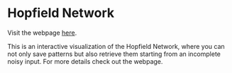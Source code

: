 # Hopfield Network

Visit the webpage [here](https://adithyarao3103.github.io/Hopfield-Network).

This is an interactive visualization of the Hopfield Network, where you can not only save patterns but also retrieve them starting from an incomplete noisy input. For more details check out the webpage.
